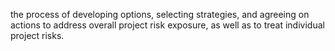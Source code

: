 the process of developing options, selecting strategies, and agreeing on actions to address 
overall project risk exposure, as well as to treat individual project risks.
